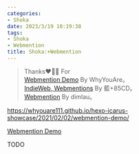 ```yaml
---
categories:
- Shoka
date: 2023/3/19 10:19:38
tags:
- Shoka
- Webmention
title: Shoka:+Webmention
---
```

> Thanks❤️🌹😋 For   
[Webmention Demo](https://whyouare111.github.io/hexo-icarus-showcase/2021/02/02/webmention-demo/) By WhyYouAre。  
[IndieWeb, Webmentions](https://kwaa.dev/indieweb) By 藍+85CD。  
[Webmention](https://kaix.in/0001/webmention/) By dimlau。 

https://whyouare111.github.io/hexo-icarus-showcase/2021/02/02/webmention-demo/

[Webmention Demo](https://whyouare111.github.io/hexo-icarus-showcase/2021/02/02/webmention-demo/)

TODO